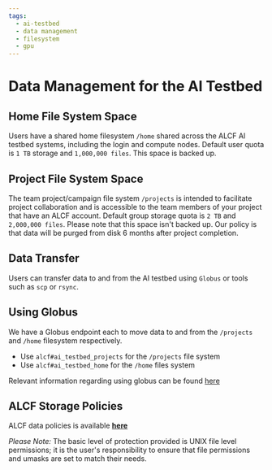 ```yaml
---
tags:
  - ai-testbed
  - data management
  - filesystem
  - gpu
---
```


# Data Management for the AI Testbed 
## Home File System Space
Users have a shared home filesystem `/home` shared across the ALCF AI testbed systems, including the login and compute nodes. Default user quota is `1 TB` storage and `1,000,000 files`. This space is backed up. 

## Project File System Space
The team project/campaign file system `/projects` is intended to facilitate project collaboration and is accessible to the team members of your project that have an ALCF account.  Default group storage quota is `2 TB` and `2,000,000 files`. Please note that this space isn't backed up.  Our policy is that data will be purged from disk 6 months after project completion.

## Data Transfer
Users can transfer data to and from the AI testbed using `Globus` or tools such as `scp` or `rsync`.

## Using Globus
We have a Globus endpoint each to move data to and from the `/projects` and `/home` filesystem respectively.

+ Use `alcf#ai_testbed_projects` for the `/projects` file system
+ Use `alcf#ai_testbed_home` for the `/home` files system 

Relevant information regarding using globus can be found [here](https://www.alcf.anl.gov/support-center/theta-and-thetagpu/using-globus-theta)

## ALCF Storage Policies
ALCF data policies is available **[here](../../policies/data-and-software-policies/data-policy.md)** 

*Please Note:* The basic level of protection provided is UNIX file level permissions; it is the user's responsibility to ensure that file permissions and umasks are set to match their needs.
